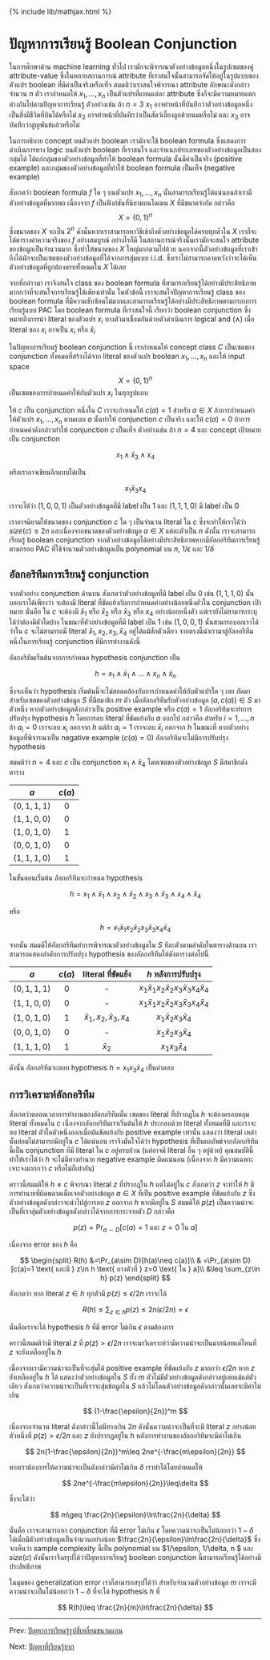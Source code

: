 {% include lib/mathjax.html %}
# ปัญหาการเรียนรู้ Boolean Conjunction

ในการศึกษาด้าน machine learning ทั่วไป เรามักจะพิจารณาตัวอย่างข้อมูลหนึ่งในรูปเซตของคู่ attribute-value
ซึ่งในหลายสถานการณ์ attribute ที่เราสนใจนั้นสามารถจัดให้อยู่ในรูปแบบของตัวแปร boolean ที่มีค่าเป็นจริงหรือเท็จ
สมมติว่าเราสนใจพิจารณา attribute ลักษณะดังกล่าวจำนวน $n$ ตัว เรากำหนดให้ $x_1,\dots,x_n$
เป็นตัวแปรที่แทนแต่ละ attribute ซึ่งก็จะมีความหมายแตกต่างกันไปตามปัญหาการเรียนรู้ ตัวอย่างเช่น
ถ้า $n=3$ $x_1$ อาจทำหน้าที่บันทึกว่าตัวอย่างข้อมูลหนึ่งเป็นสิ่งมีชีวิตที่บินได้หรือไม่ $x_2$
อาจทำหน้าที่บันทึกว่าเป็นสัตว์เลี้ยงลูกด้วยนมหรือไม่ และ $x_3$ อาจบันทึกว่าสูญพันธ์แล้วหรือไม่

ในการอธิบาย concept บนตัวแปร boolean เรามักจะใช้ boolean formula ซึ่งแสดงการดำเนินการทาง
logic บนตัวแปร boolean ที่เราสนใจ และจำแนกประเภทของตัวอย่างข้อมูลเป็นสองกลุ่มได้ ได้แก่กลุ่มของตัวอย่างข้อมูลที่ทำให้
boolean formula นั้นมีค่าเป็นจริง (positive example) และกลุ่มของตัวอย่างข้อมูลที่ทำให้ boolean formula เป็นเท็จ
(negative example)

สังเกตว่า boolean formula $f$ ใด ๆ บนตัวแปร $x_1,\dots, x_n$ นั้นสามารถเรียนรู้ได้แน่นอนถ้าเรามีตัวอย่างข้อมูลที่มากพอ
เนื่องจาก $f$ เป็นฟังก์ชันที่นิยามบนโดเมน $X$ ที่มีขนาดจำกัด กล่าวคือ $$X=\{0,1\}^n$$ ซึ่งขนาดของ $X$ จะเป็น $2^n$
ดังนั้นหากเราสามารถหาวิธีเข้าถึงตัวอย่างข้อมูลได้ครบทุกตัวใน $X$ เราก็จะได้ตารางค่าความจริงของ $f$ อย่างสมบูรณ์ อย่างไรก็ดี ในสถานการณ์จริงนั้นเรามักจะสนใจ attribute ของข้อมูลเป็นจำนวนมาก ซึ่งทำให้ขนาดของ
$X$ ใหญ่มากตามไปด้วย นอกจากนี้ตัวอย่างข้อมูลที่เราเข้าถึงได้มักจะเป็นเซตของตัวอย่างข้อมูลที่ได้จากการสุ่มแบบ
i.i.d. ซึ่งเราไม่สามารถคาดหวังว่าจะได้เห็นตัวอย่างข้อมูลที่ถูกต้องครบทั้งหมดใน $X$ ได้เลย

จากที่กล่าวมา เราจึงสนใจ class ของ boolean formula
ที่สามารถเรียนรู้ได้อย่างมีประสิทธิภาพมากกว่าที่จะสนใจการเรียนรู้ได้เพียงเท่านั้น
ในหัวข้อนี้ เราจะสนใจปัญหาการเรียนรู้ class ของ boolean formula
ที่มีความซับซ้อนไม่มากและสามารถเรียนรู้ได้อย่างมีประสิทธิภาพตามกรอบการเรียนรู้แบบ PAC
โดย boolean formula ที่เราสนใจนี้ เรียกว่า boolean conjunction ซึ่งหมายถึงการนำ literal
ของตัวแปร $x_i$ บางตัวมาเชื่อมกันด้วยตัวดำเนินการ logical and ($\land$) เมื่อ literal
ของ $x_i$ อาจเป็น $x_i$ หรือ $\bar{x}_i$

ในปัญหาการเรียนรู้ boolean conjunction นี้ เรากำหนดให้ concept class $C$
เป็นเซตของ conjunction ทั้งหมดที่สร้างได้จาก literal ของตัวแปร boolean $x_1,\dots,x_n$
และให้ input space $$X=\{0,1\}^n$$
เป็นเซตของการกำหนดค่าให้กับตัวแปร $x_i$ ในทุกรูปแบบ

ให้ $c$ เป็น conjunction หนึ่งใน $C$ เราจะกำหนดให้ $c(a)=1$ สำหรับ $a\in X$ ถ้าการกำหนดค่าให้ตัวแปร $x_1,\dots,x_n$ ตามแบบ $a$
นั้นทำให้ conjunction $c$ เป็นจริง และให้ $c(a)=0$ ถ้าการกำหนดค่าดังกล่าวทำให้ conjunction $c$ เป็นเท็จ
ตัวอย่างเช่น ถ้า $n=4$ และ concept เป้าหมายเป็น conjunction

$$
x_1\land\bar{x}_3\land x_4
$$

หรือเราอาจเขียนอีกแบบได้เป็น

$$
x_1\bar{x}_3x_4
$$

เราจะได้ว่า $(1,0,0,1)$ เป็นตัวอย่างข้อมูลที่มี label เป็น 1 และ $(1,1,1,0)$ มี label เป็น 0

เราอาจนิยามให้ขนาดของ conjunction $c$ ใด ๆ เป็นจำนวน literal ใน $c$ ซึ่งจะทำให้เราได้ว่า $size(c)\leq 2n$
และเนื่องจากขนาดของตัวอย่างข้อมูล $a\in X$ แต่ละตัวเป็น $n$ ดังนั้น เราจะสามารถเรียนรู้ boolean conjunction
จากตัวอย่างข้อมูลได้อย่างมีประสิทธิภาพหากมีอัลกอริทึมการเรียนรู้ตามกรอบ PAC ที่ใช้จำนวนตัวอย่างข้อมูลเป็น polynomial บน
$n$, $1/\epsilon$ และ $1/\delta$

## อัลกอริทึมการเรียนรู้ conjunction

จากตัวอย่าง conjunction ด้านบน สังเกตว่าตัวอย่างข้อมูลที่มี label เป็น 0 เช่น $(1,1,1,0)$ นั้นบอกเราได้เพียงว่า จะต้องมี literal ที่ขัดแย้งกับการกำหนดค่าอย่างน้อยหนึ่งตัวใน conjunction เป้าหมาย นั่นคือ ใน $c$ จะต้องมี $\bar{x}_1$
หรือ $\bar{x}_2$ หรือ $\bar{x}_3$ หรือ $x_4$ อย่างน้อยหนึ่งตัว แต่เรายังไม่สามารถระบุได้ว่าต้องมีตัวใดบ้าง
ในขณะที่ตัวอย่างข้อมูลที่มี label เป็น 1 เช่น $(1,0,0,1)$ นั้นสามารถบอกเราได้ว่าใน $c$ จะไม่สามารถมี literal
$\bar{x}_1,x_2,x_3,\bar{x}_4$ อยู่ได้แม้สักตัวเดียว จากตรงนี้นำเรามาสู่อัลกอริทึมหนึ่งในการเรียนรู้ conjunction ที่มีการทำงานดังนี้

อัลกอริทึมเริ่มต้นจากการกำหนด hypothesis conjunction เป็น

$$
h=x_1\land \bar{x}_1\land\dots\land x_n\land\bar{x}_n
$$

ซึ่งจะเห็นว่า hypothesis เริ่มต้นนี้จะไม่สอดคล้องกับการกำหนดค่าให้กับตัวแปรใด ๆ เลย ถัดมา สำหรับเซตของตัวอย่างข้อมูล
$S$ ที่มีสมาชิก $m$ ตัว เมื่ออัลกอริทึมรับตัวอย่างข้อมูล $(a,c(a))\in S$ มาตัวหนึ่ง
หากตัวอย่างข้อมูลดังกล่าวเป็น positive example หรือ $c(a)=1$ อัลกอริทึมจะทำการปรับปรุง hypothesis $h$
โดยการลบ literal ที่ขัดแย้งกับ $a$ ออกไป กล่าวคือ สำหรับ $i=1,\dots,n$ ถ้า $a_i=0$ เราจะลบ $x_i$ ออกจาก $h$
แต่ถ้า $a_i=1$ เราจะลบ $\bar{x}_i$ ออกจาก $h$ ในขณะที่ หากตัวอย่างข้อมูลที่พิจารณาเป็น negative example ($c(a)=0$)
อัลกอริทึมจะไม่มีการปรับปรุง hypothesis

สมมติว่า $n=4$ และ $c$ เป็น conjunction $x_1\land\bar{x}_4$ โดยเซตของตัวอย่างข้อมูล $S$ มีสมาชิกดังตาราง

|     $a$     | $c(a)$ |
|:-----------:|:------:|
| $(0,1,1,1)$ |    0   |
| $(1,1,0,0)$ |    0   |
| $(1,0,1,0)$ |    1   |
| $(0,0,1,0)$ |    0   |
| $(1,1,1,0)$ |    1   |

ในขั้นตอนเริ่มต้น อัลกอริทึมจะกำหนด hypothesis

$$
h=x_1\land\bar{x}_1\land x_2\land\bar{x}_2 \land x_3\land\bar{x}_3 \land x_4\land\bar{x}_4
$$

หรือ

$$
h=x_1\bar{x}_1 x_2\bar{x}_2  x_3\bar{x}_3  x_4\bar{x}_4
$$

จากนั้น สมมติให้อัลกอริทึมทำการพิจารณาตัวอย่างข้อมูลใน $S$ ทีละตัวตามลำดับในตารางด้านบน
เราสามารถแสดงลำดับการปรับปรุง hypothesis ของอัลกอริทึมได้ดังตารางต่อไปนี้

|     $a$     | $c(a)$ | literal ที่ขัดแย้ง | $h$ หลังการปรับปรุง |
|:-----------:|:------:|:--------------:|:-----------------:|
| $(0,1,1,1)$ |    0   |        -       |$x_1\bar{x}_1 x_2\bar{x}_2  x_3\bar{x}_3  x_4\bar{x}_4$|
| $(1,1,0,0)$ |    0   |        -       |$x_1\bar{x}_1 x_2\bar{x}_2  x_3\bar{x}_3  x_4\bar{x}_4$|
| $(1,0,1,0)$ |    1   |$\bar{x}_1,x_2,\bar{x}_3,x_4$|$x_1 \bar{x}_2 x_3\bar{x}_4$|
| $(0,0,1,0)$ |    0   |        -       |$x_1 \bar{x}_2 x_3\bar{x}_4$|
| $(1,1,1,0)$ |    1   |       $\bar{x}_2$|$x_1 x_3 \bar{x}_4$|

ดังนั้น อัลกอริทึมจะตอบ hypothesis $h=x_1 x_3 \bar{x}_4$ เป็นคำตอบ

## การวิเคราะห์อัลกอริทึม
สังเกตว่าตลอดเวลาการทำงานของอัลกอริทึมนั้น เซตของ literal ที่ปรากฏใน $h$ จะต้องครอบคลุม literal ทั้งหมดใน $c$
เนื่องจากอัลกอริทึมเราเริ่มต้นให้ $h$ ประกอบด้วย literal ทั้งหมดที่มี และเราจะลบ literal ตัวใดตัวหนึ่งออกเมื่อมันขัดแย้งกับ positive example เท่านั้น แสดงว่า literal เหล่านั้นย่อมไม่สามารถมีอยู่ใน $c$ ได้แน่นอน เราจึงมั่นใจได้ว่า hypothesis
ที่เป็นผลลัพธ์จากอัลกอริทึมนี้เป็น conjunction ที่มี literal ใน $c$ อยู่ครบถ้วน (แต่อาจมี literal อื่น ๆ อยู่ด้วย)
คุณสมบัตินี้ทำให้เราได้ว่า $h$ จะไม่มีทางทำนาย negative example ผิดแน่นอน (เนื่องจาก $h$ มีความเฉพาะเจาะจงมากกว่า $c$ หรือไม่ก็เท่ากัน)

คราวนี้สมมติให้ $h\neq c$ พิจารณา literal $z$ ที่ปรากฏใน $h$ แต่ไม่อยู่ใน $c$ สังเกตว่า $z$
จะทำให้ $h$ มีการทำนายที่ผิดพลาดเมื่อเจอตัวอย่างข้อมูล $a\in X$ ที่เป็น positive example ที่ขัดแย้งกับ $z$
ซึ่งตัวอย่างข้อมูลดังกล่าวจะนำไปสู่การลบ $z$ ออกจาก $h$ หากมีอยู่ใน $S$ สมมติให้ $p(z)$
เป็นความน่าจะเป็นที่เราสุ่มตัวอย่างข้อมูลดังกล่าวได้จากการกระจายตัว $D$ กล่าวคือ

$$
p(z)=\Pr_{a\sim D}[c(a)=1 \text{ และ } z=0 \text{ ใน } a]
$$

เนื่องจาก error ของ $h$ คือ

$$
\begin{split}
R(h) &=\Pr_{a\sim D}[h(a)\neq c(a)]\\
& =\Pr_{a\sim D}[c(a)=1 \text{ และมี } z\in h \text{ บางตัวที่ } z=0 \text{ ใน } a]\\
&\leq \sum_{z\in h} p(z)
\end{split}
$$

สังเกตว่า หาก literal $z \in h$ ทุกตัวมี $p(z)\leq \epsilon/2n$ เราจะได้

$$
R(h)\leq \sum_{z\in h} p(z)\leq 2n (\epsilon/2n) = \epsilon
$$

นั่นคือเราจะได้ hypothesis $h$ ที่มี error ไม่เกิน $\epsilon$ ตามต้องการ

คราวนี้สมมติว่ามี literal $z$ ที่ $p(z)>\epsilon/2n$ เราจะมาวิเคราะห์ว่ามีความน่าจะเป็นมากน้อยแค่ไหนที่ $z$ จะยังเหลืออยู่ใน $h$

เนื่องจากเรามีความน่าจะเป็นที่จะสุ่มได้ positive example ที่ขัดแย้งกับ $z$ มากกว่า $\epsilon/2n$ หาก $z$ ยังเหลืออยู่ใน $h$ ได้
แสดงว่าตัวอย่างข้อมูลใน $S$ ทั้ง $m$ ตัวไม่มีตัวอย่างข้อมูลดังกล่าวอยู่เลยแม้แต่ตัวเดียว สังเกตว่าความน่าจะเป็นที่เราจะสุ่มข้อมูลใน $S$ แล้วไม่โดนตัวอย่างข้อมูลดังกล่าวนั้นเลยจะมีค่าไม่เกิน

$$
(1-\frac{\epsilon}{2n})^m
$$

เนื่องจากจำนวน literal ดังกล่าวนี้ไม่มีทางเกิน $2n$ ดังนั้นความน่าจะเป็นที่จะมี literal $z$ อย่างน้อยตัวหนึ่งที่
$p(z)>\epsilon/2n$ และ $z$ ยังปรากฏอยู่ใน $h$ หลังการทำงานของอัลกอริทึมจะมีค่าไม่เกิน

$$
2n(1-\frac{\epsilon}{2n})^m\leq 2ne^{-\frac{m\epsilon}{2n}}
$$

หากเราต้องการให้ความน่าจะเป็นดังกล่าวมีค่าไม่เกิน $\delta$ เราทำได้โดยกำหนดให้

$$
2ne^{-\frac{m\epsilon}{2n}}\leq\delta
$$

ซึ่งจะได้ว่า

$$
m\geq \frac{2n}{\epsilon}\ln\frac{2n}{\delta}
$$

นั่นคือ เราจะสามารถหา conjunction ที่มี error ไม่เกิน $\epsilon$ โดยความน่าจะเป็นไม่น้อยกว่า $1-\delta$ ได้เมื่อมีตัวอย่างข้อมูลเป็นจำนวนอย่างน้อย $\frac{2n}{\epsilon}\ln\frac{2n}{\delta}$
ซึ่งจะเห็นว่า sample complexity นี้เป็น polynomial บน $1/\epsilon, 1/\delta, n $ และ $size(c)$
ดังนั้นเราจึงสรุปได้ว่าปัญหาการเรียนรู้ boolean conjunction นี้สามารถเรียนรู้ได้อย่างมีประสิทธิภาพ

ในมุมของ generalization error เราก็สามารถสรุปได้ว่า
สำหรับจำนวนตัวอย่างข้อมูล $m$ เราจะมีความน่าจะเป็นไม่น้อยกว่า $1-\delta$ ที่จะได้ hypothesis $h$ ที่

$$
R(h)\leq \frac{2n}{m}\ln\frac{2n}{\delta}
$$

----
Prev: [ปัญหาการเรียนรู้รูปสี่เหลี่ยมขนานแกน](https://vacharapat.github.io/Computational-Learning-Theory/docs/pac2)

Next: [ปัญหาที่เรียนรู้ยาก](https://vacharapat.github.io/Computational-Learning-Theory/docs/pac4)

